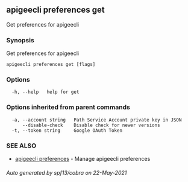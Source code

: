 ## apigeecli preferences get

Get preferences for apigeecli

### Synopsis

Get preferences for apigeecli

```
apigeecli preferences get [flags]
```

### Options

```
  -h, --help   help for get
```

### Options inherited from parent commands

```
  -a, --account string   Path Service Account private key in JSON
      --disable-check    Disable check for newer versions
  -t, --token string     Google OAuth Token
```

### SEE ALSO

* [apigeecli preferences](apigeecli_preferences.md)	 - Manage apigeecli preferences

###### Auto generated by spf13/cobra on 22-May-2021
